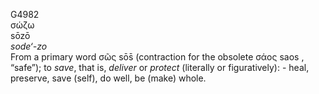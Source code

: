 <body>
  <p>G4982<br>  σώζω  <br> sōzō  <br><i>sode‘-zo </i><br>From a primary word   σῶς    sōs̄   (contraction for the obsolete   σάος    saos  , “safe”); to <i>save</i>, that is, <i>deliver</i> or <i>protect</i> (literally or figuratively): - heal, preserve, save (self), do well, be (make) whole.<br></p>
 </body>